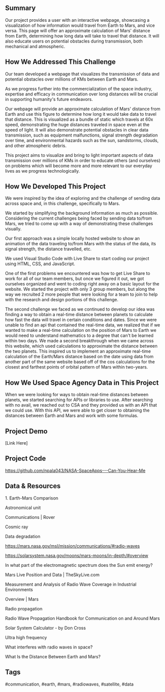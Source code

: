<h2>Summary</h2>
Our project provides a user with an interactive webpage, showcasing a visualization of how information would travel from Earth to Mars, and vice versa. This page will offer an approximate calculation of Mars' distance from Earth, determining how long data will take to travel that distance. It will also educate users on potential obstacles during transmission, both mechanical and atmospheric.

<h2>How We Addressed This Challenge</h2>

Our team developed a webpage that visualizes the transmission of data and potential obstacles over millions of KMs between Earth and Mars.

As we progress further into the commercialization of the space industry, expertise and efficacy in communication over long distances will be crucial in supporting humanity's future endeavors.

Our webpage will provide an approximate calculation of Mars' distance from Earth and use this figure to determine how long it would take data to travel that distance. This is visualized as a bundle of static which travels at 60x speed, demonstrating the huge distances traveled in space even at the speed of light. It will also demonstrate potential obstacles in clear data transmission, such as equipment malfunctions, signal strength degradation over time, and environmental hazards such as the sun, sandstorms, clouds, and other atmospheric debris.

This project aims to visualize and bring to light important aspects of data transmission over millions of KMs in order to educate others (and ourselves) on problems which will become more and more relevant to our everyday lives as we progress technologically.

<h2>How We Developed This Project</h2>

We were inspired by the idea of exploring and the challenge of sending data across space and, in this challenge, specifically to Mars.

We started by simplifying the background information as much as possible. Considering the current challenges being faced by sending data to/from Mars, we tried to come up with a way of demonstrating these challenges visually.

Our first approach was a simple locally hosted website to show an animation of the data traveling to/from Mars with the status of the data, its signal strength, the distance travelled, etc.

We used Visual Studio Code with Live Share to start coding our project using HTML, CSS, and JavaScript.

One of the first problems we encountered was how to get Live Share to work for all of our team members, but once we figured it out, we got ourselves organized and went to coding right away on a basic layout for the website. We started the project with only 3 group members, but along the way we recruited 2 more people that were looking for a team to join to help with the research and design portions of this challenge.

The second challenge we faced as we continued to develop our idea was finding a way to obtain a real-time distance between planets to calculate how fast the data will travel in certain conditions and dates. Since we were unable to find an api that contained the real-time data, we realized that if we wanted to make a real-time calculation on the position of Mars to Earth we would need to understand mathematics to a degree that can't be learned within two days. We made a second breakthrough when we came across this website, which used calculations to approximate the distance between the two planets. This inspired us to implement an approximate real-time calculation of the Earth/Mars distance based on the date using data from another part of the same website based off of the cos calculations for the closest and farthest points of orbital pattern of Mars within two-years.

<h2>How We Used Space Agency Data in This Project</h2>
When we were looking for ways to obtain real-time distances between planets, we started searching for APIs or libraries to use. After searching with no avail, we reached out to CSA and they provided us with an API that we could use. With this API, we were able to get closer to obtaining the distances between Earth and Mars and work with some formulas.

<h2>Project Demo</h2>

[Link Here]

<h2>Project Code</h2>

https://github.com/npala043/NASA-SpaceApps---Can-You-Hear-Me

<h2>Data & Resources</h2>
1. Earth-Mars Comparison

Astronomical unit

Communications | Rover

Cosmic ray

Data degradation

https://mars.nasa.gov/msl/mission/communications/#radio-waves

https://solarsystem.nasa.gov/moons/mars-moons/in-depth/#overview

In what part of the electromagnetic spectrum does the Sun emit energy?

Mars Live Position and Data | TheSkyLive.com

Measurement and Analysis of Radio Wave Coverage in Industrial Environments

Overview | Mars

Radio propagation

Radio Wave Propagation Handbook for Communication on and Around Mars

Solar System Calculator - by Don Cross

Ultra high frequency

What interferes with radio waves in space?

What Is the Distance Between Earth and Mars?

<h2>Tags</h2>

#communication, #earth, #mars, #radiowaves, #satellite, #data
